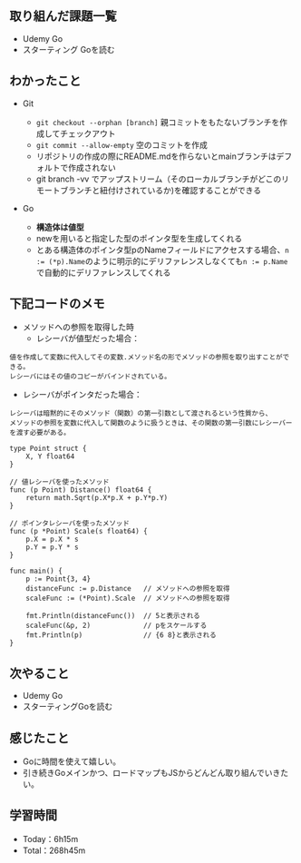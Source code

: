 ## 取り組んだ課題一覧
- Udemy Go
- スターティング Goを読む

## わかったこと
- Git
  - `git checkout --orphan [branch]` 親コミットをもたないブランチを作成してチェックアウト
  - `git commit --allow-empty` 空のコミットを作成
  - リポジトリの作成の際にREADME.mdを作らないとmainブランチはデフォルトで作成されない
  - git branch -vv でアップストリーム（そのローカルブランチがどこのリモートブランチと紐付けされているか)を確認することができる

- Go
  - **構造体は値型**
  - newを用いると指定した型のポインタ型を生成してくれる
  - とある構造体のポインタ型pのNameフィールドにアクセスする場合、`n := (*p).Name`のように明示的にデリファレンスしなくても`n := p.Name`で自動的にデリファレンスしてくれる

## 下記コードのメモ
- メソッドへの参照を取得した時
  - レシーバが値型だった場合：
```
値を作成して変数に代入してその変数.メソッド名の形でメソッドの参照を取り出すことができる。
レシーバにはその値のコピーがバインドされている。
```
  - レシーバがポインタだった場合：
```
レシーバは暗黙的にそのメソッド（関数）の第一引数として渡されるという性質から、
メソッドの参照を変数に代入して関数のように扱うときは、その関数の第一引数にレシーバーを渡す必要がある。
```

```
type Point struct {
    X, Y float64
}

// 値レシーバを使ったメソッド
func (p Point) Distance() float64 {
    return math.Sqrt(p.X*p.X + p.Y*p.Y)
}

// ポインタレシーバを使ったメソッド
func (p *Point) Scale(s float64) {
    p.X = p.X * s
    p.Y = p.Y * s
}

func main() {
    p := Point{3, 4}
    distanceFunc := p.Distance   // メソッドへの参照を取得
    scaleFunc := (*Point).Scale  // メソッドへの参照を取得

    fmt.Println(distanceFunc())  // 5と表示される
    scaleFunc(&p, 2)             // pをスケールする
    fmt.Println(p)               // {6 8}と表示される
}
```

## 次やること
- Udemy Go
- スターティングGoを読む

## 感じたこと
- Goに時間を使えて嬉しい。
- 引き続きGoメインかつ、ロードマップもJSからどんどん取り組んでいきたい。

## 学習時間　
- Today：6h15m
- Total：268h45m

